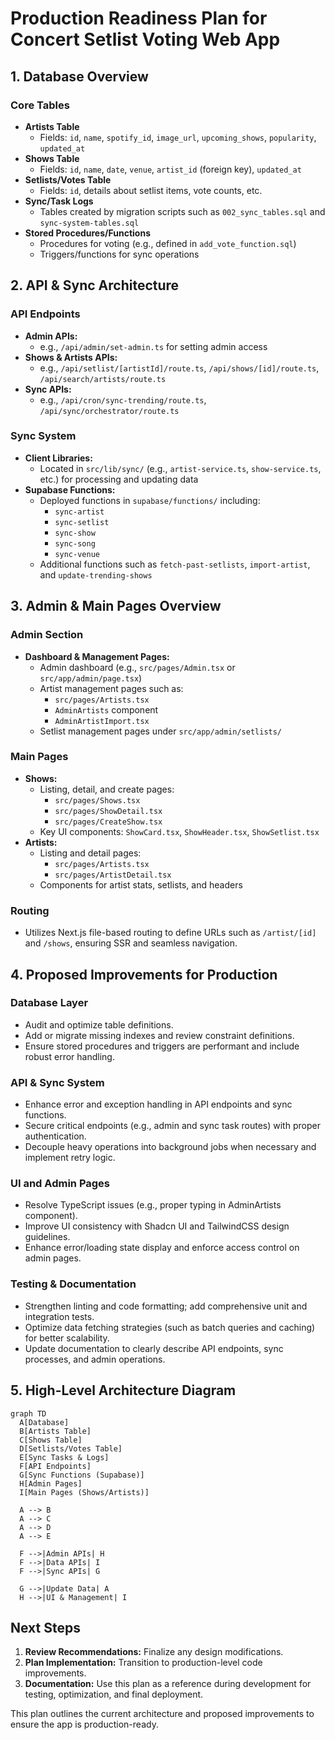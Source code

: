 # Production Readiness Plan for Concert Setlist Voting Web App

## 1. Database Overview

### Core Tables
- **Artists Table**
  - Fields: `id`, `name`, `spotify_id`, `image_url`, `upcoming_shows`, `popularity`, `updated_at`
- **Shows Table**
  - Fields: `id`, `name`, `date`, `venue`, `artist_id` (foreign key), `updated_at`
- **Setlists/Votes Table**
  - Fields: `id`, details about setlist items, vote counts, etc.
- **Sync/Task Logs**
  - Tables created by migration scripts such as `002_sync_tables.sql` and `sync-system-tables.sql`
- **Stored Procedures/Functions**
  - Procedures for voting (e.g., defined in `add_vote_function.sql`)
  - Triggers/functions for sync operations

## 2. API & Sync Architecture

### API Endpoints
- **Admin APIs:**  
  - e.g., `/api/admin/set-admin.ts` for setting admin access
- **Shows & Artists APIs:**  
  - e.g., `/api/setlist/[artistId]/route.ts`, `/api/shows/[id]/route.ts`, `/api/search/artists/route.ts`
- **Sync APIs:**  
  - e.g., `/api/cron/sync-trending/route.ts`, `/api/sync/orchestrator/route.ts`

### Sync System
- **Client Libraries:**  
  - Located in `src/lib/sync/` (e.g., `artist-service.ts`, `show-service.ts`, etc.) for processing and updating data
- **Supabase Functions:**  
  - Deployed functions in `supabase/functions/` including:
    - `sync-artist`
    - `sync-setlist`
    - `sync-show`
    - `sync-song`
    - `sync-venue`
  - Additional functions such as `fetch-past-setlists`, `import-artist`, and `update-trending-shows`

## 3. Admin & Main Pages Overview

### Admin Section
- **Dashboard & Management Pages:**
  - Admin dashboard (e.g., `src/pages/Admin.tsx` or `src/app/admin/page.tsx`)
  - Artist management pages such as:
    - `src/pages/Artists.tsx`
    - `AdminArtists` component
    - `AdminArtistImport.tsx`
  - Setlist management pages under `src/app/admin/setlists/`

### Main Pages
- **Shows:**
  - Listing, detail, and create pages:
    - `src/pages/Shows.tsx`
    - `src/pages/ShowDetail.tsx`
    - `src/pages/CreateShow.tsx`
  - Key UI components: `ShowCard.tsx`, `ShowHeader.tsx`, `ShowSetlist.tsx`
- **Artists:**
  - Listing and detail pages:
    - `src/pages/Artists.tsx`
    - `src/pages/ArtistDetail.tsx`
  - Components for artist stats, setlists, and headers

### Routing
- Utilizes Next.js file-based routing to define URLs such as `/artist/[id]` and `/shows`, ensuring SSR and seamless navigation.

## 4. Proposed Improvements for Production

### Database Layer
- Audit and optimize table definitions.
- Add or migrate missing indexes and review constraint definitions.
- Ensure stored procedures and triggers are performant and include robust error handling.

### API & Sync System
- Enhance error and exception handling in API endpoints and sync functions.
- Secure critical endpoints (e.g., admin and sync task routes) with proper authentication.
- Decouple heavy operations into background jobs when necessary and implement retry logic.

### UI and Admin Pages
- Resolve TypeScript issues (e.g., proper typing in AdminArtists component).
- Improve UI consistency with Shadcn UI and TailwindCSS design guidelines.
- Enhance error/loading state display and enforce access control on admin pages.

### Testing & Documentation
- Strengthen linting and code formatting; add comprehensive unit and integration tests.
- Optimize data fetching strategies (such as batch queries and caching) for better scalability.
- Update documentation to clearly describe API endpoints, sync processes, and admin operations.

## 5. High-Level Architecture Diagram

```mermaid
graph TD
  A[Database]
  B[Artists Table]
  C[Shows Table]
  D[Setlists/Votes Table]
  E[Sync Tasks & Logs]
  F[API Endpoints]
  G[Sync Functions (Supabase)]
  H[Admin Pages]
  I[Main Pages (Shows/Artists)]

  A --> B
  A --> C
  A --> D
  A --> E

  F -->|Admin APIs| H
  F -->|Data APIs| I
  F -->|Sync APIs| G

  G -->|Update Data| A
  H -->|UI & Management| I
```

## Next Steps
1. **Review Recommendations:** Finalize any design modifications.
2. **Plan Implementation:** Transition to production-level code improvements.
3. **Documentation:** Use this plan as a reference during development for testing, optimization, and final deployment.

This plan outlines the current architecture and proposed improvements to ensure the app is production-ready.